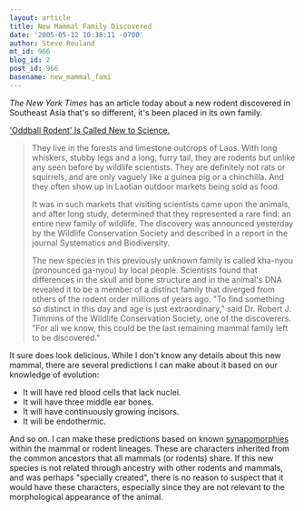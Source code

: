 ```yaml
---
layout: article
title: New Mammal Family Discovered
date: '2005-05-12 10:38:11 -0700'
author: Steve Reuland
mt_id: 966
blog_id: 2
post_id: 966
basename: new_mammal_fami
---
```

<img src="http://graphics8.nytimes.com/images/2005/05/12/international/rodent184.jpg" alt="" style="float:left;" />  _The New York Times_ has an article today about a new rodent discovered in Southeast Asia that's so different, it's been placed in its own family.

['Oddball Rodent' Is Called New to Science.](http://www.nytimes.com/2005/05/12/science/12rodent.html?ex=1273550400&amp;en=2f072ac77ffc92ab&amp;ei=5088&amp;partner=rssnyt&amp;emc=rss)

> They live in the forests and limestone outcrops of Laos. With long whiskers, stubby legs and a long, furry tail, they are rodents but unlike any seen before by wildlife scientists. They are definitely not rats or squirrels, and are only vaguely like a guinea pig or a chinchilla. And they often show up in Laotian outdoor markets being sold as food.
> 
> It was in such markets that visiting scientists came upon the animals, and after long study, determined that they represented a rare find: an entire new family of wildlife. The discovery was announced yesterday by the Wildlife Conservation Society and described in a report in the journal Systematics and Biodiversity.
> 
> The new species in this previously unknown family is called kha-nyou (pronounced ga-nyou) by local people. Scientists found that differences in the skull and bone structure and in the animal's DNA revealed it to be a member of a distinct family that diverged from others of the rodent order millions of years ago. "To find something so distinct in this day and age is just extraordinary," said Dr. Robert J. Timmins of the Wildlife Conservation Society, one of the discoverers. "For all we know, this could be the last remaining mammal family left to be discovered."

It sure does look delicious.  While I don't know any details about this new mammal, there are several predictions I can make about it based on our knowledge of evolution:


* It will have red blood cells that lack nuclei.
* It will have three middle ear bones.
* It will have continuously growing incisors.
* It will be endothermic.

And so on.  I can make these predictions based on known [synapomorphies](http://www.peripatus.gen.nz/Biology/defApomorphy.html) within the mammal or rodent lineages.  These are characters inherited from the common ancestors that all mammals (or rodents) share.  If this new species is not related through ancestry with other rodents and mammals, and was perhaps "specially created", there is no reason to suspect that it would have these characters, especially since they are not relevant to the morphological appearance of the animal.
